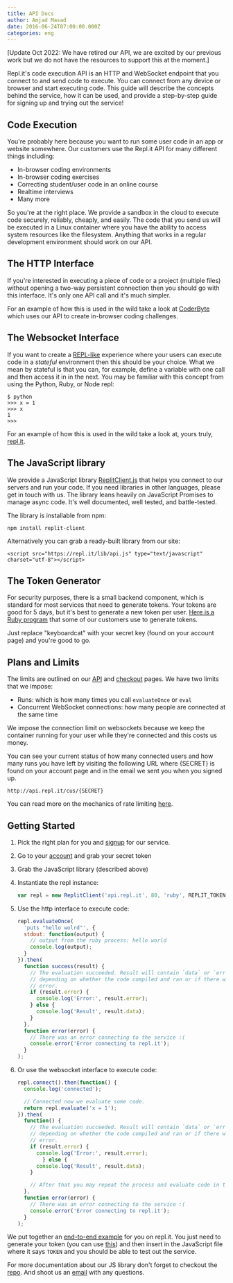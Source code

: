 ```yaml
---
title: API Docs
author: Amjad Masad
date: 2016-06-24T07:00:00.000Z
categories: eng
---
```


[Update Oct 2022: We have retired our API, we are excited by our previous work but we do not have the resources to support this at the moment.]

Repl.it's code execution API is an HTTP and WebSocket endpoint that you connect
to and send code to execute. You can connect from any device or browser and
start executing code. This guide will describe the concepts behind the service,
how it can be used, and provide a step-by-step guide for signing up and trying
out the service!

## Code Execution

You're probably here because you want to run some user code in an app or website
somewhere. Our customers use the Repl.it API for many different things including:

* In-browser coding environments
* In-browser coding exercises
* Correcting student/user code in an online course
* Realtime interviews
* Many more

So you're at the right place. We provide a sandbox in the cloud to
execute code securely, reliably, cheaply, and easily. The code that you send us
will be executed in a Linux container where you have the ability to access system
resources like the filesystem. Anything that works in a regular development
environment should work on our API.

## The HTTP Interface

If you're interested in executing a piece of code or a project (multiple files) without opening a two-way persistent connection then you should
go with this interface. It's only one API call and it's much simpler.

For an example of how this is used in the wild take a look at
[CoderByte](https://coderbyte.com/editor/guest:First%20Factorial:Python) which
uses our API to create in-browser coding challenges.

## The Websocket Interface

If you want to create a
[REPL-like](https://en.wikipedia.org/wiki/Read%E2%80%93eval%E2%80%93print_loop)
experience where your users can execute code in a *stateful* environment then
this should be your choice. What we mean by stateful is that you can, for
example, define a variable with one call and then access it in in the next. You may be
familiar with this concept from using the Python, Ruby, or Node repl:

```
$ python
>>> x = 1
>>> x
1
>>>
```

For an example of how this is used in the wild take a look at, yours truly,
[repl.it](https://repl.it).


## The JavaScript library

We provide a JavaScript library
[ReplitClient.js](https://github.com/replit/ReplitClient.js) that helps you
connect to our servers and run your code. If you need libraries in other
languages, please get in touch with us. The library leans heavily on JavaScript
Promises to manage async code. It's well documented, well tested, and battle-tested.

The library is installable from npm:

```
npm install replit-client
```

Alternatively you can grab a ready-built library from our site:

```
<script src="https://repl.it/lib/api.js" type="text/javascript" charset="utf-8"></script>
```

## The Token Generator

For security purposes, there is a small backend component, which is
standard for most services that need to generate tokens. Your tokens are good for 5
days, but it's best to generate a new token per user. [Here is a Ruby
program](https://repl.it/gZp/1) that some of our customers use to generate tokens.

Just replace "keyboardcat" with your secret key (found on your account page) and you're good to go.

<script src="//repl.it/embed/gZp/1.js"></script>

## Plans and Limits

The limits are outlined on our [API](/site/api) and [checkout](/api/checkout)
pages. We have two limits that we impose:

* Runs: which is how many times you call `evaluateOnce` or `eval`
* Concurrent WebSocket connections: how many people are connected at the same time

We impose the connection limit on websockets because we keep the
container running for your user while they're connected and this costs us money.

You can see your current status of how many connected users and how many
runs you have left by visiting the following URL where {SECRET} is found on your account page and
in the email we sent you when you signed up.

```
http://api.repl.it/cus/{SECRET}
```

You can read more on the mechanics of rate limiting
[here](/site/blog/websocket-rate-limiting).

## Getting Started

1. Pick the right plan for you and [signup](https://repl.it/site/api) for our
service.
2. Go to your [account](https://repl.it/account) and grab your secret token
3. Grab the JavaScript library (described above)
4. Instantiate the repl instance:

    ```javascript
    var repl = new ReplitClient('api.repl.it', 80, 'ruby', REPLIT_TOKEN);
    ```

5. Use the http interface to execute code:

    ```javascript
    repl.evaluateOnce(
      'puts "hello wolrd"', {
      stdout: function(output) {
        // output from the ruby process: hello world
        console.log(output);
      }
    }).then(
      function success(result) {
        // The evaluation succeeded. Result will contain `data` or `error`
        // depending on whether the code compiled and ran or if there was an
        // error.
        if (result.error) {
          console.log('Error:', result.error);
        } else {
          console.log('Result', result.data);
        }
      },
      function error(error) {
        // There was an error connecting to the service :(
        console.error('Error connecting to repl.it');
      }
    );
    ```

6. Or use the websocket interface to execute code:

    ```javascript
    repl.connect().then(function() {
      console.log('connected');

      // Connected now we evaluate some code.
      return repl.evaluate('x = 1');
    }).then(
      function() {
        // The evaluation succeeded. Result will contain `data` or `error`
        // depending on whether the code compiled and ran or if there was an
        // error.
        if (result.error) {
          console.log('Error:', result.error);
            } else {
          console.log('Result', result.data);
        }

        // After that you may repeat the process and evaluate code in the same context.
      },
      function error(error) {
        // There was an error connecting to the service :(
        console.error('Error connecting to repl.it');
      }
    );
    ```

We put together an [end-to-end example](https://repl.it/C5ox/1) for you on repl.it.
You just need to generate your token (you can use [this](https://repl.it/gZp/1))
and then insert in the JavaScript file where it says `TOKEN` and you should be
able to test out the service.

For more documentation about our JS library don't forget to checkout the
[repo](https://github.com/replit/ReplitClient.js). And shoot us an
[email](mailto:contact@repl.it) with any questions.
